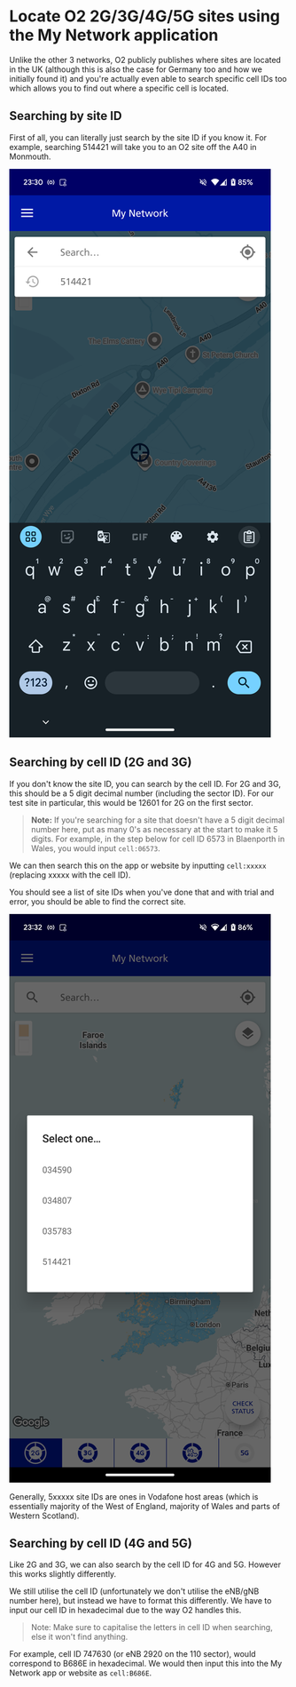 # Locate O2 2G/3G/4G/5G sites using the My Network application

Unlike the other 3 networks, O2 publicly publishes where sites are located in the UK (although this is also the case for Germany too and how we initially found it) and you're actually even able to search specific cell IDs too which allows you to find out where a specific cell is located.

## Searching by site ID

First of all, you can literally just search by the site ID if you know it. For example, searching 514421 will take you to an O2 site off the A40 in Monmouth.

![Shows a search box which had just searched 514421 in My Network and was positioned in an area by the A40 in Monmouth](/img/gb/sitelocation/o2guide/Screenshot_20241126-233039.png)

## Searching by cell ID (2G and 3G)

If you don't know the site ID, you can search by the cell ID. For 2G and 3G, this should be a 5 digit decimal number (including the sector ID). For our test site in particular, this would be 12601 for 2G on the first sector.

> **Note:** If you're searching for a site that doesn't have a 5 digit decimal number here, put as many 0's as necessary at the start to make it 5 digits. For example, in the step below for cell ID 6573 in Blaenporth in Wales, you would input `cell:06573`.

We can then search this on the app or website by inputting `cell:xxxxx` (replacing xxxxx with the cell ID).

You should see a list of site IDs when you've done that and with trial and error, you should be able to find the correct site.

![Shows a list of site IDs that correspond with that cell ID, for example cell:12601 gave us 034590, 034807, 035783, 514421](/img/gb/sitelocation/o2guide/Screenshot_20241126-233235.png)

Generally, 5xxxxx site IDs are ones in Vodafone host areas (which is essentially majority of the West of England, majority of Wales and parts of Western Scotland).

## Searching by cell ID (4G and 5G)

Like 2G and 3G, we can also search by the cell ID for 4G and 5G. However this works slightly differently.

We still utilise the cell ID (unfortunately we don't utilise the eNB/gNB number here), but instead we have to format this differently. We have to input our cell ID in hexadecimal due to the way O2 handles this.

> Note: Make sure to capitalise the letters in cell ID when searching, else it won't find anything.

For example, cell ID 747630 (or eNB 2920 on the 110 sector), would correspond to B686E in hexadecimal. We would then input this into the My Network app or website as `cell:B686E`.

